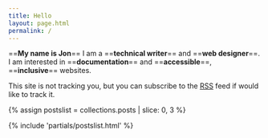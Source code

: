 ```yaml
---
title: Hello
layout: page.html
permalink: /
---
```


==**My name is Jon**== I am a ==**technical writer**== and ==**web designer**==. I am interested in ==**documentation**== and ==**accessible**==, ==**inclusive**== websites.

This site is not tracking you, but you can subscribe to the [RSS](/feed/feed.xml/) feed if would like to track it.

{% assign postslist = collections.posts | slice: 0, 3 %}

{% include 'partials/postslist.html' %}
